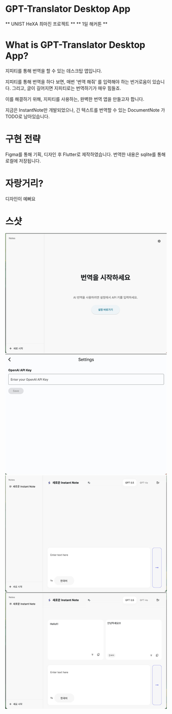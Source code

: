 # GPT-Translator Desktop App

** UNIST HeXA 최마진 프로젝트 **
** 1일 해커톤 **

# What is GPT-Translator Desktop App?

지피티를 통해 번역을 할 수 있는 데스크탑 앱입니다.

지피티를 통해 번역을 하다 보면, 매번 '번역 해줘' 를 입력해야 하는 번거로움이 있습니다.
그리고, 글이 길어지면 지피티로는 번역하기가 매우 힘들죠.

이를 해결하기 위해, 지피티를 사용하는, 완벽한 번역 앱을 만들고자 합니다.

지금은 InstantNote만 개발되었으나, 긴 텍스트를 번역할 수 있는 DocumentNote 가 TODO로 남아있습니다.

# 구현 전략

Figma를 통해 기획, 디자인 후 Flutter로 제작하였습니다.
번역한 내용은 sqlite를 통해 로컬에 저장됩니다.

# 자랑거리?

디자인이 예뻐요

# 스샷

![img.png](screenshots/img.png)
![img.png](screenshots/img2.png)
![img.png](screenshots/img3.png)
![img.png](screenshots/img4.png)
